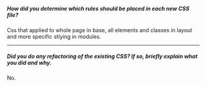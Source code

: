 ##### How did you determine which rules should be placed in each new CSS file?

Css that applied to whole page in base, all elements and classes in layout and more specific stlying in modules.

---

##### Did you do any refactoring of the existing CSS? If so, briefly explain what you did and why.

No.
